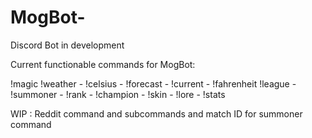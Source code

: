 # MogBot-

Discord Bot in development

Current functionable commands for MogBot:

!magic
!weather
        - !celsius
        - !forecast
        - !current
        - !fahrenheit
!league
        - !summoner
                - !rank
        - !champion
                - !skin
                - !lore
                - !stats

WIP : Reddit command and subcommands and match ID for summoner command 